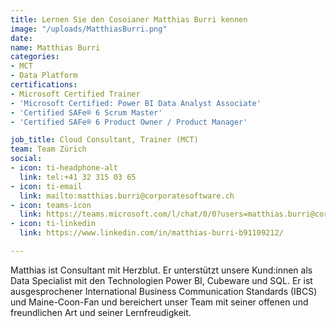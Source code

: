 ```yaml
---
title: Lernen Sie den Cosoianer Matthias Burri kennen
image: "/uploads/MatthiasBurri.png"
date: 
name: Matthias Burri
categories:
- MCT
- Data Platform
certifications:
- Microsoft Certified Trainer
- 'Microsoft Certified: Power BI Data Analyst Associate'
- 'Certified SAFe® 6 Scrum Master'
- 'Certified SAFe® 6 Product Owner / Product Manager'

job_title: Cloud Consultant, Trainer (MCT)
team: Team Zürich
social:
- icon: ti-headphone-alt
  link: tel:+41 32 315 03 65
- icon: ti-email
  link: mailto:matthias.burri@corporatesoftware.ch
- icon: teams-icon
  link: https://teams.microsoft.com/l/chat/0/0?users=matthias.burri@corporatesoftware.ch
- icon: ti-linkedin
  link: https://www.linkedin.com/in/matthias-burri-b91109212/

---
```

Matthias ist Consultant mit Herzblut. Er unterstützt unsere Kund:innen als Data Specialist mit den Technologien Power BI, Cubeware und SQL. Er ist ausgesprochener International Business Communication Standards (IBCS) und Maine-Coon-Fan und bereichert unser Team mit seiner offenen und freundlichen Art und seiner Lernfreudigkeit.